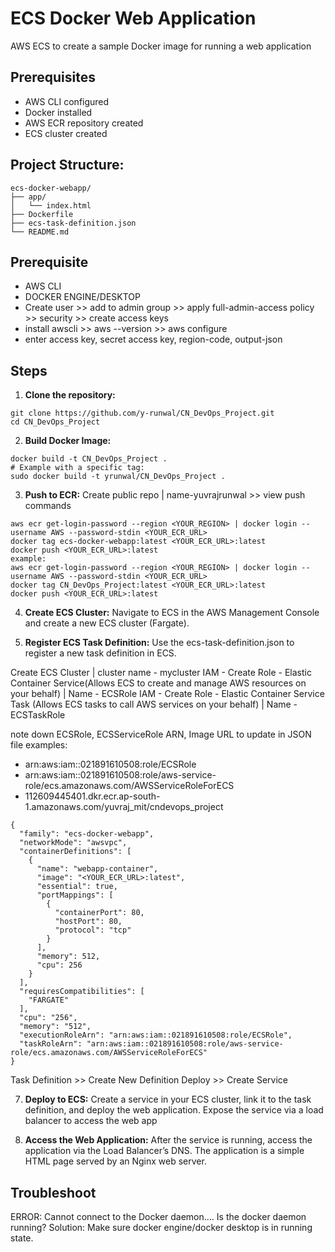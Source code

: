 # ECS Docker Web Application

AWS ECS to create a sample Docker image for running a web application

## Prerequisites

- AWS CLI configured
- Docker installed
- AWS ECR repository created
- ECS cluster created

## Project Structure:
```
ecs-docker-webapp/
├── app/
│   └── index.html
├── Dockerfile
├── ecs-task-definition.json
└── README.md
```
## Prerequisite
- AWS CLI
- DOCKER ENGINE/DESKTOP
- Create user >> add to admin group >> apply full-admin-access policy >> security >> create access keys
- install awscli >> aws --version >> aws configure
- enter access key, secret access key, region-code, output-json 

## Steps

1. **Clone the repository:**
```
git clone https://github.com/y-runwal/CN_DevOps_Project.git
cd CN_DevOps_Project
```
2. **Build Docker Image:**
```
docker build -t CN_DevOps_Project .
# Example with a specific tag:
sudo docker build -t yrunwal/CN_DevOps_Project .

```

3. **Push to ECR:**
Create public repo | name-yuvrajrunwal >> view push commands
```
aws ecr get-login-password --region <YOUR_REGION> | docker login --username AWS --password-stdin <YOUR_ECR_URL>
docker tag ecs-docker-webapp:latest <YOUR_ECR_URL>:latest
docker push <YOUR_ECR_URL>:latest
example:
aws ecr get-login-password --region <YOUR_REGION> | docker login --username AWS --password-stdin <YOUR_ECR_URL>
docker tag CN_DevOps_Project:latest <YOUR_ECR_URL>:latest
docker push <YOUR_ECR_URL>:latest

```
4. **Create ECS Cluster:**
Navigate to ECS in the AWS Management Console and create a new ECS cluster (Fargate).

5. **Register ECS Task Definition:**
Use the ecs-task-definition.json to register a new task definition in ECS.

Create ECS Cluster | cluster name - mycluster
IAM - Create Role - Elastic Container Service(Allows ECS to create and manage AWS resources on your behalf) | Name - ECSRole
IAM - Create Role - Elastic Container Service Task (Allows ECS tasks to call AWS services on your behalf) | Name - ECSTaskRole

note down ECSRole, ECSServiceRole ARN, Image URL to update in JSON file
examples:
- arn:aws:iam::021891610508:role/ECSRole
- arn:aws:iam::021891610508:role/aws-service-role/ecs.amazonaws.com/AWSServiceRoleForECS
- 112609445401.dkr.ecr.ap-south-1.amazonaws.com/yuvraj_mit/cndevops_project
```
{
  "family": "ecs-docker-webapp",
  "networkMode": "awsvpc",
  "containerDefinitions": [
    {
      "name": "webapp-container",
      "image": "<YOUR_ECR_URL>:latest",
      "essential": true,
      "portMappings": [
        {
          "containerPort": 80,
          "hostPort": 80,
          "protocol": "tcp"
        }
      ],
      "memory": 512,
      "cpu": 256
    }
  ],
  "requiresCompatibilities": [
    "FARGATE"
  ],
  "cpu": "256",
  "memory": "512",
  "executionRoleArn": "arn:aws:iam::021891610508:role/ECSRole",
  "taskRoleArn": "arn:aws:iam::021891610508:role/aws-service-role/ecs.amazonaws.com/AWSServiceRoleForECS"
}
```
Task Definition >> Create New Definition
Deploy >> Create Service 

7. **Deploy to ECS:**
Create a service in your ECS cluster, link it to the task definition, and deploy the web application.
Expose the service via a load balancer to access the web app

8. **Access the Web Application:**
After the service is running, access the application via the Load Balancer’s DNS.
The application is a simple HTML page served by an Nginx web server.

## Troubleshoot
ERROR: Cannot connect to the Docker daemon.... Is the docker daemon running?
Solution: Make sure docker engine/docker desktop is in running state.

